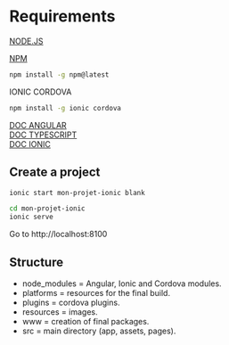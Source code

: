 # Requirements

[NODE.JS](https://nodejs.org/en/download/)  

[NPM](https://docs.npmjs.com/)
``` bash
npm install -g npm@latest
```

IONIC CORDOVA
``` bash
npm install -g ionic cordova
```

[DOC ANGULAR](https://angular.io/)  
[DOC TYPESCRIPT](https://www.typescriptlang.org/docs/home.html)  
[DOC IONIC](https://ionicframework.com/docs/)  


## Create a project
``` bash
ionic start mon-projet-ionic blank
```
``` bash
cd mon-projet-ionic
ionic serve
```
Go to http://localhost:8100

## Structure

- node_modules = Angular, Ionic and Cordova modules.
- platforms = resources for the final build.
- plugins = cordova plugins.
- resources = images.
- www = creation of final packages.
- src = main directory (app, assets, pages).







